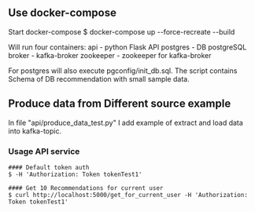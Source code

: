 ## Use docker-compose

Start docker-compose
	$ docker-compose up --force-recreate --build 
	
Will run four containers:
	api  - python Flask API
	postgres  - DB postgreSQL 
	broker    - kafka-broker
	zookeeper - zookeeper for kafka-broker

For postgres will also execute pgconfig/init_db.sql. The script contains Schema of DB recommendation with small sample data. 

## Produce data from Different source example
In file "api/produce_data_test.py" I add example of extract and load data into kafka-topic.

### Usage API service
	#### Default token auth
	$ -H 'Authorization: Token tokenTest1'
	
	#### Get 10 Recommendations for current user
	$ curl http://localhost:5000/get_for_current_user -H 'Authorization: Token tokenTest1'
